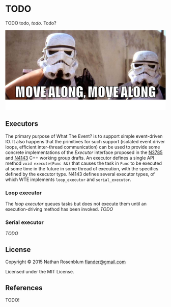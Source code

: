 TODO
====

TODO todo, _todo_. Todo?

![move along](move_along.jpg)

## Executors

The primary purpose of What The Event? is to support simple event-driven IO.
It also happens that the primitives for such support (isolated event driver
loops, efficient inter-thread communication) can be used to provide some
concrete implementations of the _Executor_ interface proposed in the
[N3785](http://www.open-std.org/jtc1/sc22/wg21/docs/papers/2013/n3785.pdf) and
[N4143](http://www.open-std.org/jtc1/sc22/wg21/docs/papers/2014/n4143.pdf) C++
working group drafts. An executor defines a single API method `void
execute(Func &&)` that causes the task in `Func` to be executed at some time
in the future in some thread of execution, with the specifics defined by the
executor type. N4143 defines several executor types, of which WTE implements
`loop_executor` and `serial_executor`.

### Loop executor

The _loop executor_ queues tasks but does not execute them until an
execution-driving method has been invoked. _TODO_

### Serial executor

_TODO_

## License

Copyright © 2015 Nathan Rosenblum <flander@gmail.com>

Licensed under the MIT License.

## References

TODO!
